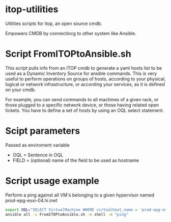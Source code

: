 itop-utilities
==============

Utilities scripts for itop, an open source cmdb. 

Empowers CMDB by connectincg to other system like Ansible.

Script FromITOPtoAnsible.sh
==

 This script pulls info from an ITOP cmdb to generate  a yaml hosts list to be used as a Dynamic Inventory Source for ansible commands.
 This is very useful to perform operations on groups of hosts, according to your physical, logical or network infrastructure, or according your services, as it is defined on your cmdb. 
 
 For example, you can send commands to all machines of a given rack, or those plugged to a specific network device, or those having related open tickets. You have to define a set of hosts by using an OQL select statement.
 
 
Scipt parameters 
=====
 
 
 Passed as enviroment variable 
  * OQL = Sentence in OQL 
  * FIELD = (optional) name of the field to be used as hostname 
 
Script usage example 
====


 Perform a ping against all VM's belonging to a given hypervisor named prod-epg-esxi-04.hi.inet 
 
``` bash
export OQL="SELECT VirtualMachine WHERE virtualhost_name = 'prod-epg-esxi-04.hi.inet' "  
ansible all -i FromITOPtoAnsible.sh -m shell -m "ping" 
```




 
 
